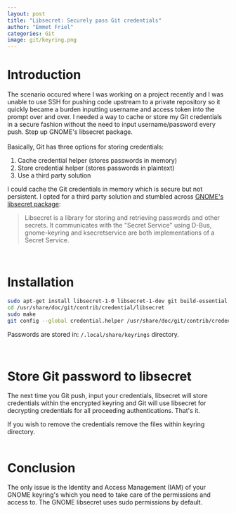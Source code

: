 ```yaml
---
layout: post
title: "Libsecret: Securely pass Git credentials"
author: "Emmet Friel"
categories: Git
image: git/keyring.png
---
```


# Introduction
The scenario occured where I was working on a project recently and I was unable to use SSH for pushing code upstream to a private repository so it quickly became a burden inputting username and access token into the prompt over and over. I needed a way to cache or store my Git credentials in a secure fashion without the need to input username/password every push. Step up GNOME's libsecret package. <br><br>
Basically, Git has three options for storing credentials:
1. Cache credential helper (stores passwords in memory)
2. Store credential helper (stores passwords in plaintext)
3. Use a third party solution

I could cache the Git credentials in memory which is secure but not persistent. I opted for a third party solution and stumbled across <a href="https://wiki.gnome.org/Projects/Libsecret" target="_blank_">GNOME's libsecret package</a>:

> Libsecret is a library for storing and retrieving passwords and other secrets. It communicates with the "Secret Service" using D-Bus, gnome-keyring and ksecretservice are both implementations of a Secret Service.

<br>

# Installation

```bash
sudo apt-get install libsecret-1-0 libsecret-1-dev git build-essential 
cd /usr/share/doc/git/contrib/credential/libsecret 
sudo make 
git config --global credential.helper /usr/share/doc/git/contrib/credential/libsecret/git-credential-libsecret
```
Passwords are stored in: ```/.local/share/keyrings``` directory. 

<br>

# Store Git password to libsecret

The next time you Git push, input your credentials, libsecret will store credentials within the encrypted keyring and Git will use libsecret for decrypting credentials for all proceeding authentications. That's it. <br>

If you wish to remove the credentials remove the files within keyring directory. <br><br>

# Conclusion

The only issue is the Identity and Access Management (IAM) of your GNOME keyring's which you need to take care of the permissions and access to. The GNOME libsecret uses sudo permissions by default.   